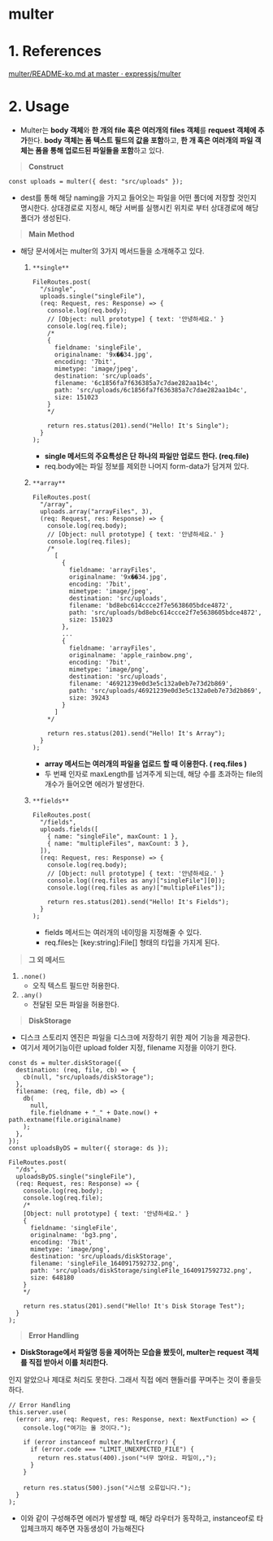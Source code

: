 # multer

# 1. References

[multer/README-ko.md at master · expressjs/multer](https://github.com/expressjs/multer/blob/master/doc/README-ko.md)

# 2. Usage

- Multer는 **body 객체**와 **한 개의 file 혹은 여러개의 files 객체**를 **request 객체에 추가**한다. **body 객체는 폼 텍스트 필드의 값을 포함**하고, **한 개 혹은 여러개의 파일 객체는 폼을 통해 업로드된 파일들을 포함**하고 있다.

> **Construct**

```tsx
const uploads = multer({ dest: "src/uploads" });
```

- dest를 통해 해당 naming을 가지고 들어오는 파일을 어떤 폴더에 저장할 것인지 명시한다. 상대경로로 지정시, 해당 서버를 실행시킨 위치로 부터 상대경로에 해당 폴더가 생성된다.

> **Main Method**

- 해당 문서에서는 multer의 3가지 메서드들을 소개해주고 있다.

  1. `**single**`

     ```tsx
     FileRoutes.post(
       "/single",
       uploads.single("singleFile"),
       (req: Request, res: Response) => {
         console.log(req.body);
         // [Object: null prototype] { text: '안녕하세요.' }
         console.log(req.file);
         /*
         {
           fieldname: 'singleFile',
           originalname: '9x��34.jpg',
           encoding: '7bit',
           mimetype: 'image/jpeg',
           destination: 'src/uploads',
           filename: '6c1856fa7f636385a7c7dae282aa1b4c',
           path: 'src/uploads/6c1856fa7f636385a7c7dae282aa1b4c',
           size: 151023
         }
         */

         return res.status(201).send("Hello! It's Single");
       }
     );
     ```

     - **single 메서드의 주요특성은 단 하나의 파일만 업로드 한다. (req.file)**
     - req.body에는 파일 정보를 제외한 나머지 form-data가 담겨져 있다.

  2. `**array**`

     ```tsx
     FileRoutes.post(
       "/array",
       uploads.array("arrayFiles", 3),
       (req: Request, res: Response) => {
         console.log(req.body);
         // [Object: null prototype] { text: '안녕하세요.' }
         console.log(req.files);
         /*
           [
             {
               fieldname: 'arrayFiles',
               originalname: '9x��34.jpg',
               encoding: '7bit',
               mimetype: 'image/jpeg',
               destination: 'src/uploads',
               filename: 'bd8ebc614ccce2f7e5638605bdce4872',
               path: 'src/uploads/bd8ebc614ccce2f7e5638605bdce4872',
               size: 151023
             },
             ...
             {
               fieldname: 'arrayFiles',
               originalname: 'apple_rainbow.png',
               encoding: '7bit',
               mimetype: 'image/png',
               destination: 'src/uploads',
               filename: '46921239e0d3e5c132a0eb7e73d2b869',
               path: 'src/uploads/46921239e0d3e5c132a0eb7e73d2b869',
               size: 39243
             }
           ]
         */

         return res.status(201).send("Hello! It's Array");
       }
     );
     ```

     - **array 메서드는 여러개의 파일을 업로드 할 때 이용한다. ( req.files )**
     - 두 번째 인자로 maxLength를 넘겨주게 되는데, 해당 수를 초과하는 file의 개수가 들어오면 에러가 발생한다.

  3. `**fields**`

     ```tsx
     FileRoutes.post(
       "/fields",
       uploads.fields([
         { name: "singleFile", maxCount: 1 },
         { name: "multipleFiles", maxCount: 3 },
       ]),
       (req: Request, res: Response) => {
         console.log(req.body);
         // [Object: null prototype] { text: '안녕하세요.' }
         console.log((req.files as any)["singleFile"][0]);
         console.log((req.files as any)["multipleFiles"]);

         return res.status(201).send("Hello! It's Fields");
       }
     );
     ```

     - fields 메서드는 여러개의 네이밍을 지정해줄 수 있다.
     - req.files는 [key:string]:File[] 형태의 타입을 가지게 된다.

> **그 외 메서드**

1. `.none()`
   - 오직 텍스트 필드만 허용한다.
2. `.any()`
   - 전달된 모든 파일을 허용한다.

> **DiskStorage**

- 디스크 스토리지 엔진은 파일을 디스크에 저장하기 위한 제어 기능을 제공한다.
- 여기서 제어기능이란 upload folder 지정, filename 지정을 이야기 한다.

```tsx
const ds = multer.diskStorage({
  destination: (req, file, cb) => {
    cb(null, "src/uploads/diskStorage");
  },
  filename: (req, file, db) => {
    db(
      null,
      file.fieldname + "_" + Date.now() + path.extname(file.originalname)
    );
  },
});
const uploadsByDS = multer({ storage: ds });
```

```tsx
FileRoutes.post(
  "/ds",
  uploadsByDS.single("singleFile"),
  (req: Request, res: Response) => {
    console.log(req.body);
    console.log(req.file);
    /*
    [Object: null prototype] { text: '안녕하세요.' }
    {
      fieldname: 'singleFile',
      originalname: 'bg3.png',
      encoding: '7bit',
      mimetype: 'image/png',
      destination: 'src/uploads/diskStorage',
      filename: 'singleFile_1640917592732.png',
      path: 'src/uploads/diskStorage/singleFile_1640917592732.png',
      size: 648180
    }
    */

    return res.status(201).send("Hello! It's Disk Storage Test");
  }
);
```

> **Error Handling**

- **DiskStorage에서 파일명 등을 제어하는 모습을 봤듯이, multer는 request 객체를 직접 받아서 이를 처리한다.**

인지 알았으나 제대로 처리도 못한다. 그래서 직접 에러 핸들러를 꾸며주는 것이 좋을듯 하다.

```tsx
// Error Handling
this.server.use(
  (error: any, req: Request, res: Response, next: NextFunction) => {
    console.log("여기는 올 것이다.");

    if (error instanceof multer.MulterError) {
      if (error.code === "LIMIT_UNEXPECTED_FILE") {
        return res.status(400).json("너무 많아요. 파일이,,");
      }
    }

    return res.status(500).json("시스템 오류입니다.");
  }
);
```

- 이와 같이 구성해주면 에러가 발생할 때, 해당 라우터가 동작하고, instanceof로 타입체크까지 해주면 자동생성이 가능해진다
